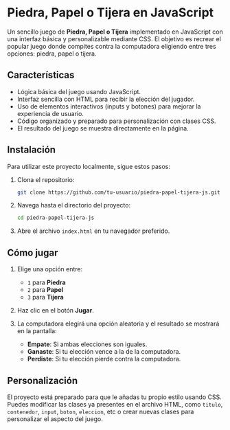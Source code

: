 # Piedra, Papel o Tijera en JavaScript

Un sencillo juego de **Piedra, Papel o Tijera** implementado en JavaScript con una interfaz básica y personalizable mediante CSS. El objetivo es recrear el popular juego donde compites contra la computadora eligiendo entre tres opciones: piedra, papel o tijera.

## Características
- Lógica básica del juego usando JavaScript.
- Interfaz sencilla con HTML para recibir la elección del jugador.
- Uso de elementos interactivos (inputs y botones) para mejorar la experiencia de usuario.
- Código organizado y preparado para personalización con clases CSS.
- El resultado del juego se muestra directamente en la página.

## Instalación

Para utilizar este proyecto localmente, sigue estos pasos:

1. Clona el repositorio:
    ```bash
    git clone https://github.com/tu-usuario/piedra-papel-tijera-js.git
    ```

2. Navega hasta el directorio del proyecto:
    ```bash
    cd piedra-papel-tijera-js
    ```

3. Abre el archivo `index.html` en tu navegador preferido.

## Cómo jugar

1. Elige una opción entre:
   - `1` para **Piedra**
   - `2` para **Papel**
   - `3` para **Tijera**

2. Haz clic en el botón **Jugar**.

3. La computadora elegirá una opción aleatoria y el resultado se mostrará en la pantalla:
   - **Empate**: Si ambas elecciones son iguales.
   - **Ganaste**: Si tu elección vence a la de la computadora.
   - **Perdiste**: Si tu elección pierde contra la computadora.

## Personalización

El proyecto está preparado para que le añadas tu propio estilo usando CSS. Puedes modificar las clases ya presentes en el archivo HTML, como `titulo`, `contenedor`, `input`, `boton`, `eleccion`, etc o crear nuevas clases para personalizar el aspecto del juego.